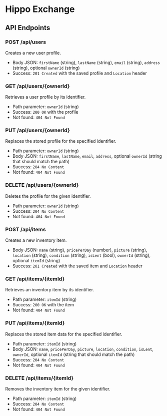 # Hippo Exchange

## API Endpoints

### POST /api/users
Creates a new user profile.
- Body JSON: `firstName` (string), `lastName` (string), `email` (string), `address` (string), optional `ownerId` (string)
- Success: `201 Created` with the saved profile and `Location` header

### GET /api/users/{ownerId}
Retrieves a user profile by its identifier.
- Path parameter: `ownerId` (string)
- Success: `200 OK` with the profile
- Not found: `404 Not Found`

### PUT /api/users/{ownerId}
Replaces the stored profile for the specified identifier.
- Path parameter: `ownerId` (string)
- Body JSON: `firstName`, `lastName`, `email`, `address`, optional `ownerId` (string that should match the path)
- Success: `204 No Content`
- Not found: `404 Not Found`

### DELETE /api/users/{ownerId}
Deletes the profile for the given identifier.
- Path parameter: `ownerId` (string)
- Success: `204 No Content`
- Not found: `404 Not Found`

### POST /api/items
Creates a new inventory item.
- Body JSON: `name` (string), `pricePerDay` (number), `picture` (string), `location` (string), `condition` (string), `isLent` (bool), `ownerId` (string), optional `itemId` (string)
- Success: `201 Created` with the saved item and `Location` header

### GET /api/items/{itemId}
Retrieves an inventory item by its identifier.
- Path parameter: `itemId` (string)
- Success: `200 OK` with the item
- Not found: `404 Not Found`

### PUT /api/items/{itemId}
Replaces the stored item data for the specified identifier.
- Path parameter: `itemId` (string)
- Body JSON: `name`, `pricePerDay`, `picture`, `location`, `condition`, `isLent`, `ownerId`, optional `itemId` (string that should match the path)
- Success: `204 No Content`
- Not found: `404 Not Found`

### DELETE /api/items/{itemId}
Removes the inventory item for the given identifier.
- Path parameter: `itemId` (string)
- Success: `204 No Content`
- Not found: `404 Not Found`